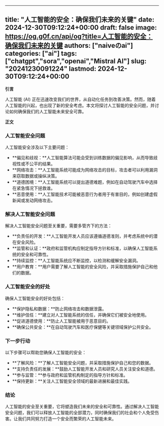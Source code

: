 
---
title: "人工智能的安全：确保我们未来的关键"
date: 2024-12-30T09:12:24+00:00
draft: false
image: https://og.g0f.cn/api/og?title=人工智能的安全：确保我们未来的关键
authors: ["naiveのai"]
categories: ["ai"]
tags: ["chatgpt","sora","openai","Mistral AI"]
slug: "20241230091224"
lastmod: 2024-12-30T09:12:24+00:00
---
**引言**

人工智能 (AI) 正在迅速改变我们的世界，从自动化任务到改善决策。然而，随着人工智能的兴起，也出现了新的安全考虑。本文将探讨人工智能的安全问题，并讨论如何确保我们的人工智能未来安全可靠。

**正文**

### 人工智能安全问题

人工智能安全涉及以下主要问题：

* **偏见和歧视：**人工智能算法可能会受到训练数据的偏见影响，从而导致歧视性或不公平的结果。
* **网络攻击：**人工智能系统可能成为网络攻击的目标，攻击者可以利用漏洞来窃取数据或操纵决策。
* **道德困境：**人工智能系统可以提出道德难题，例如在自动驾驶汽车中选择在紧急情况下拯救谁。
* **恶意使用：**人工智能技术可能被恶意行为者用于有害目的，例如创建虚假新闻或发动网络攻击。

### 解决人工智能安全问题

解决人工智能安全问题至关重要，需要多管齐下的方法：

* **负责任的开发：**人工智能开发人员应该遵循道德准则，并考虑系统中的潜在安全风险。
* **监管和认证：**政府和监管机构应制定指导方针和标准，以确保人工智能系统的安全和可靠性。
* **持续监控：**人工智能系统应不断监控，以检测和缓解安全漏洞。
* **用户教育：**用户需要了解人工智能的安全风险，并采取措施保护自己和他们的数据。

### 人工智能安全的好处

确保人工智能安全的好处包括：

* **保护隐私和数据：**防止网络攻击和数据泄露。
* **维护信任：**建立对人工智能系统的信任，并确保它们被安全地使用。
* **促进道德使用：**防止人工智能被用于恶意目的。
* **确保公共安全：**在自动驾驶汽车和医疗保健等关键领域保护公共安全。

### 下一步行动

以下步骤可以帮助您确保人工智能的安全：

* **了解风险：**了解人工智能安全问题，并采取措施保护自己和您的数据。
* **支持负责任的发展：**鼓励人工智能开发人员和研究人员关注安全和道德。
* **参与监管：**参与政府和监管机构制定的指导方针和标准。
* **保持更新：**关注人工智能安全领域的最新进展和最佳实践。

### 结论

人工智能的安全至关重要，它将塑造我们未来的安全和可靠性。通过解决人工智能安全问题，我们可以释放人工智能的全部潜力，同时确保我们的社会和个人免受伤害。让我们共同努力打造一个安全而繁荣的人工智能未来。